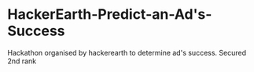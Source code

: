 # HackerEarth-Predict-an-Ad's-Success
Hackathon organised by hackerearth to determine ad's success. Secured 2nd rank
